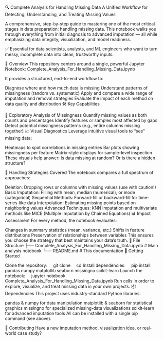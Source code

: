 🔍 Complete Analysis for Handling Missing Data
A Unified Workflow for Detecting, Understanding, and Treating Missing Values

A comprehensive, step-by-step guide to mastering one of the most critical stages in data preparation: handling missing data. This notebook walks you through everything from initial diagnosis to advanced imputation — all while emphasizing data integrity, visualization, and model readiness.

✅ Essential for data scientists, analysts, and ML engineers who want to turn messy, incomplete data into clean, trustworthy inputs.

📌 Overview
This repository centers around a single, powerful Jupyter Notebook:
Complete_Analysis_For_Handling_Missing_Data.ipynb

It provides a structured, end-to-end workflow to:

Diagnose where and how much data is missing
Understand patterns of missingness (random vs. systematic)
Apply and compare a wide range of imputation and removal strategies
Evaluate the impact of each method on data quality and distribution
🛠️ Key Capabilities

🔎 Exploratory Analysis of Missingness
Quantify missing values as both counts and percentages
Identify features or samples most affected by gaps
Detect potential missingness patterns (e.g., entire columns missing together)
📈 Visual Diagnostics
Leverage intuitive visual tools to “see” missing data:

Heatmaps to spot correlations in missing entries
Bar plots showing missingness per feature
Matrix-style displays for sample-level inspection
These visuals help answer: Is data missing at random? Or is there a hidden structure?

🧹 Handling Strategies Covered
The notebook compares a full spectrum of approaches:

Deletion: Dropping rows or columns with missing values (use with caution!)
Basic Imputation: Filling with mean, median (numerical), or mode (categorical)
Sequential Methods: Forward-fill or backward-fill for time-series-like data
Interpolation: Estimating missing points based on neighboring values
Advanced Techniques: KNN imputation and multivariate methods like MICE (Multiple Imputation by Chained Equations)
📊 Impact Assessment
For every method, the notebook evaluates:

Changes in summary statistics (mean, variance, etc.)
Shifts in feature distributions
Preservation of relationships between variables
This ensures you choose the strategy that best maintains your data’s truth.
📂 File Structure
├── Complete_Analysis_For_Handling_Missing_Data.ipynb   # Main analysis notebook
└── README.md                                           # This documentation
🚀 Getting Started

Clone the repository:
&nbsp;&nbsp;&nbsp;&nbsp;git clone <repo-url>
&nbsp;&nbsp;&nbsp;&nbsp;cd <repo-folder>
Install dependencies:
&nbsp;&nbsp;&nbsp;&nbsp;pip install pandas numpy matplotlib seaborn missingno scikit-learn
Launch the notebook:
&nbsp;&nbsp;&nbsp;&nbsp;jupyter notebook Complete_Analysis_For_Handling_Missing_Data.ipynb
Run cells in order to explore, visualize, and treat missing data in your own projects.
📦 Dependencies
This project uses industry-standard Python libraries:

pandas & numpy for data manipulation
matplotlib & seaborn for statistical graphics
missingno for specialized missing-data visualizations
scikit-learn for advanced imputation tools
All can be installed with a single pip command (see above).

🤝 Contributing
Have a new imputation method, visualization idea, or real-world case study?
